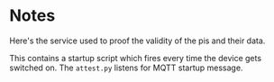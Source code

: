 # Notes
Here's the service used to proof the validity of the pis and their data.

This contains a startup script which fires every time the device gets switched on. The `attest.py` listens for MQTT startup message.
